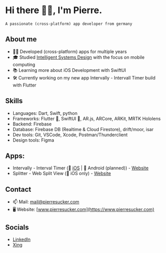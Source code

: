 # Hi there 👋🏻, I'm Pierre.

```
A passionate (cross-platform) app developer from germany
```

## About me
- 🧑‍💻 Developed (cross-platform) apps for multiple years
- 🎓 Studied [Intelligent Systems Design](https://www.hshl.de/en/studying/en-study-programs/en-bachelors-programs/en-intelligent-systems-design/) with the focus on mobile computing
- 📚 Learning more about iOS Development with SwiftUI
- 🛠️ Currently working on my new app Intervally - Intervall Timer build with Flutter

## Skills
- Languages: Dart, Swift, python
- Frameworks: Flutter 💙, SwiftUI 🧡, AR.js, ARCore, ARKit, MRTK Hololens
- Backend: Firebase
- Database: Firebase DB (Realtime & Cloud Firestore), drift/moor, isar
- Dev tools: Git, VSCode, Xcode, Postman/Thunderclient
- Design tools: Figma

## Apps:
- Intervally - Interval Timer (📱 [iOS](https://apps.apple.com/de/app/intervally-intervall-timer/id6449355661) | 🤖 Android (planned)) - [Website](https://intervally.pierresucker.com)
- Splitter - Web Split View (📱 iOS only) - [Website](https://splitter.pierresucker.com)

## Contact
- 📫 Mail: [mail@pierresucker.com](mailto:mail@pierresucker.com)
- 🖥️ Website: [www.pierresucker.com](https://www.pierresucker.com)

## Socials
- [LinkedIn](https://www.linkedin.com/in/pierresucker/)
- [Xing](https://www.xing.com/profile/Pierre_Sucker/)
